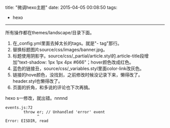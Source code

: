 title: "微调hexo主题"
date: 2015-04-05 00:08:50
tags:
- hexo
---
所有操作都在themes/landscape/目录下面。
1. 在_config.yml里面去掉太长的tags。就是"- tag"那行。
1. 替换标题图片source/css/images/banner.jpg。
1. 标题使用阴影字。source/css/_partial/article.styl的.article-title段增加"text-shadow: 1px 1px 4px #666"；hover颜色改成红色。
1. 蓝色的链接丑，source/css/_variables.styl里面color-link改灰色。
1. 链接的hove颜色，没找到，之前修改时候没记录下来，懒得改了。header.styl也懒得改了。
1. 页面的折角，和多说的评论也下次再搞。

hexo s一修改，就出错。nnnnd
```
events.js:72
        throw er; // Unhandled 'error' event
              ^
Error: EISDIR, read
```
